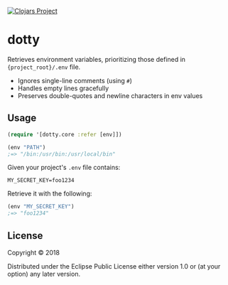[![Clojars Project](https://img.shields.io/clojars/v/cwhitey/dotty.svg)](https://clojars.org/cwhitey/dotty)

# dotty

Retrieves environment variables, prioritizing those defined in `{project_root}/.env` file.
 - Ignores single-line comments (using `#`)
 - Handles empty lines gracefully
 - Preserves double-quotes and newline characters in env values

## Usage

```clojure
(require '[dotty.core :refer [env]])

(env "PATH")
;=> "/bin:/usr/bin:/usr/local/bin"
```

Given your project's `.env` file contains:
```
MY_SECRET_KEY=foo1234
```

Retrieve it with the following:

```clojure
(env "MY_SECRET_KEY")
;=> "foo1234"
```

## License

Copyright © 2018

Distributed under the Eclipse Public License either version 1.0 or (at
your option) any later version.
